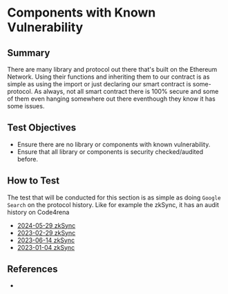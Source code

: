 # Components with Known Vulnerability

## Summary

There are many library and protocol out there that's built on the Ethereum Network. Using their functions and inheriting them to our contract is as simple as using the import or just declaring our smart contract is some-protocol. As always, not all smart contract there is 100% secure and some of them even hanging somewhere out there eventhough they know it has some issues.

## Test Objectives

- Ensure there are no library or components with known vulnerability.
- Ensure that all library or components is security checked/audited before.

## How to Test

The test that will be conducted for this section is as simple as doing `Google Search` on the protocol history. Like for example the zkSync, it has an audit history on Code4rena

- [2024-05-29 zkSync](https://code4rena.com/reports/2024-03-zksync)
- [2023-02-29 zkSync](https://code4rena.com/reports/2023-10-zksync)
- [2023-06-14 zkSync](https://code4rena.com/reports/2023-03-zksync)
- [2023-01-04 zkSync](https://code4rena.com/reports/2022-10-zksync)

## References

- 